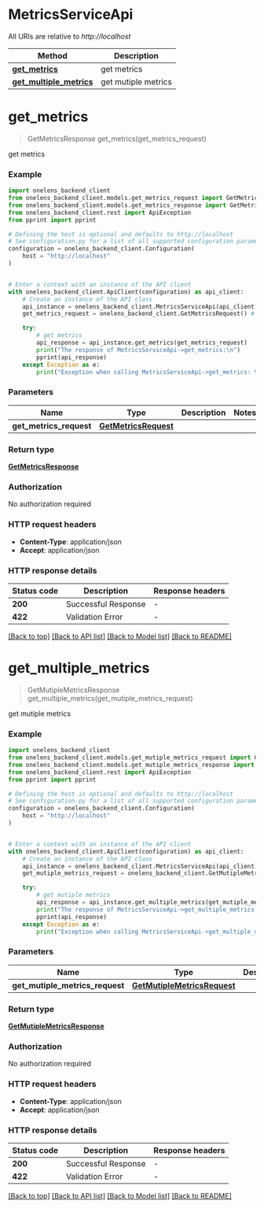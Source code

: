 # MetricsServiceApi

All URIs are relative to *http://localhost*

Method | Description
------------- | -------------
[**get_metrics**](MetricsServiceApi.md#get_metrics) | get metrics
[**get_multiple_metrics**](MetricsServiceApi.md#get_multiple_metrics) | get mutiple metrics


# **get_metrics**
> GetMetricsResponse get_metrics(get_metrics_request)

get metrics

### Example


```python
import onelens_backend_client
from onelens_backend_client.models.get_metrics_request import GetMetricsRequest
from onelens_backend_client.models.get_metrics_response import GetMetricsResponse
from onelens_backend_client.rest import ApiException
from pprint import pprint

# Defining the host is optional and defaults to http://localhost
# See configuration.py for a list of all supported configuration parameters.
configuration = onelens_backend_client.Configuration(
    host = "http://localhost"
)


# Enter a context with an instance of the API client
with onelens_backend_client.ApiClient(configuration) as api_client:
    # Create an instance of the API class
    api_instance = onelens_backend_client.MetricsServiceApi(api_client)
    get_metrics_request = onelens_backend_client.GetMetricsRequest() # GetMetricsRequest | 

    try:
        # get metrics
        api_response = api_instance.get_metrics(get_metrics_request)
        print("The response of MetricsServiceApi->get_metrics:\n")
        pprint(api_response)
    except Exception as e:
        print("Exception when calling MetricsServiceApi->get_metrics: %s\n" % e)
```



### Parameters


Name | Type | Description  | Notes
------------- | ------------- | ------------- | -------------
 **get_metrics_request** | [**GetMetricsRequest**](GetMetricsRequest.md)|  | 

### Return type

[**GetMetricsResponse**](GetMetricsResponse.md)

### Authorization

No authorization required

### HTTP request headers

 - **Content-Type**: application/json
 - **Accept**: application/json

### HTTP response details

| Status code | Description | Response headers |
|-------------|-------------|------------------|
**200** | Successful Response |  -  |
**422** | Validation Error |  -  |

[[Back to top]](#) [[Back to API list]](../README.md#documentation-for-api-endpoints) [[Back to Model list]](../README.md#documentation-for-models) [[Back to README]](../README.md)

# **get_multiple_metrics**
> GetMutipleMetricsResponse get_multiple_metrics(get_mutiple_metrics_request)

get mutiple metrics

### Example


```python
import onelens_backend_client
from onelens_backend_client.models.get_mutiple_metrics_request import GetMutipleMetricsRequest
from onelens_backend_client.models.get_mutiple_metrics_response import GetMutipleMetricsResponse
from onelens_backend_client.rest import ApiException
from pprint import pprint

# Defining the host is optional and defaults to http://localhost
# See configuration.py for a list of all supported configuration parameters.
configuration = onelens_backend_client.Configuration(
    host = "http://localhost"
)


# Enter a context with an instance of the API client
with onelens_backend_client.ApiClient(configuration) as api_client:
    # Create an instance of the API class
    api_instance = onelens_backend_client.MetricsServiceApi(api_client)
    get_mutiple_metrics_request = onelens_backend_client.GetMutipleMetricsRequest() # GetMutipleMetricsRequest | 

    try:
        # get mutiple metrics
        api_response = api_instance.get_multiple_metrics(get_mutiple_metrics_request)
        print("The response of MetricsServiceApi->get_multiple_metrics:\n")
        pprint(api_response)
    except Exception as e:
        print("Exception when calling MetricsServiceApi->get_multiple_metrics: %s\n" % e)
```



### Parameters


Name | Type | Description  | Notes
------------- | ------------- | ------------- | -------------
 **get_mutiple_metrics_request** | [**GetMutipleMetricsRequest**](GetMutipleMetricsRequest.md)|  | 

### Return type

[**GetMutipleMetricsResponse**](GetMutipleMetricsResponse.md)

### Authorization

No authorization required

### HTTP request headers

 - **Content-Type**: application/json
 - **Accept**: application/json

### HTTP response details

| Status code | Description | Response headers |
|-------------|-------------|------------------|
**200** | Successful Response |  -  |
**422** | Validation Error |  -  |

[[Back to top]](#) [[Back to API list]](../README.md#documentation-for-api-endpoints) [[Back to Model list]](../README.md#documentation-for-models) [[Back to README]](../README.md)

